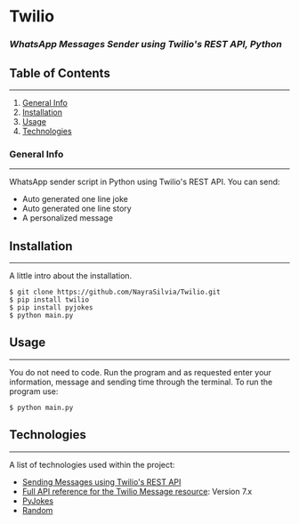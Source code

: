 # Twilio
### _WhatsApp Messages Sender using Twilio's REST API, Python_

## Table of Contents
***
1. [General Info](#general-info)
3. [Installation](#installation)
4. [Usage](#usage)
4. [Technologies](#technologies)

### General Info
***
WhatsApp sender script in Python using Twilio's REST API. You can send:
+ Auto generated one line joke
+ Auto generated one line story
+ A personalized message


## Installation
***
A little intro about the installation. 
```
$ git clone https://github.com/NayraSilvia/Twilio.git
$ pip install twilio
$ pip install pyjokes
$ python main.py
```

## Usage
***
You do not need to code. Run the program and as requested enter your information, message and sending time through the terminal.
To run the program use:
```
$ python main.py
```

## Technologies
***
A list of technologies used within the project:
* [Sending Messages using Twilio's REST API](https://www.twilio.com/docs/sms/send-messages)
* [Full API reference for the Twilio Message resource](https://www.twilio.com/docs/sms/api/message-resource?code-sample=code-create-a-message&code-language=Python&code-sdk-version=7.x): Version 7.x
* [PyJokes](https://github.com/pyjokes/pyjokes)
* [Random](https://docs.python.org/3/library/random.html#functions-for-sequences)

